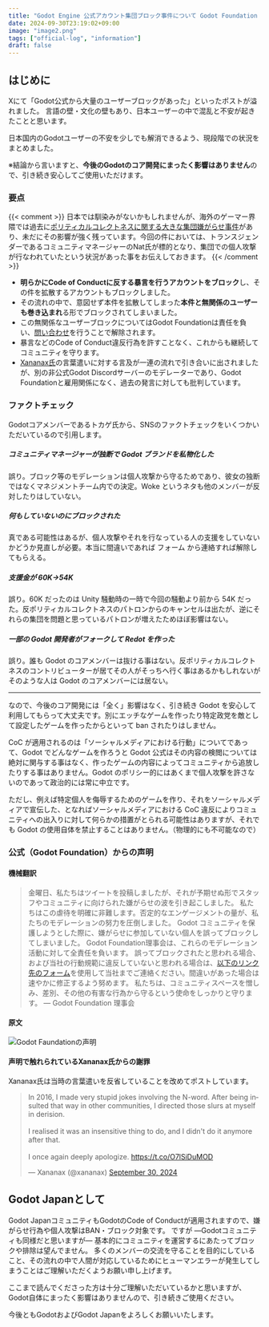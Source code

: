```yaml
---
title: "Godot Engine 公式アカウント集団ブロック事件について Godot Foundation からの声明（日本語解説）"
date: 2024-09-30T23:19:02+09:00
image: "image2.png"
tags: ["official-log", "information"]
draft: false
---
```

## はじめに

Xにて「Godot公式から大量のユーザーブロックがあった」といったポストが溢れました。
言語の壁・文化の壁もあり、日本ユーザーの中で混乱と不安が起きたことと思います。

日本国内のGodotユーザーの不安を少しでも解消できるよう、現段階での状況をまとめました。

※結論から言いますと、**今後のGodotのコア開発にまったく影響はありません**ので、引き続き安心してご使用いただけます。

### 要点

{{< comment >}}
日本では馴染みがないかもしれませんが、海外のゲーマー界隈では過去に[ポリティカルコレクトネスに関する大きな集団嫌がらせ事件](https://ja.wikipedia.org/wiki/%E3%82%B2%E3%83%BC%E3%83%9E%E3%83%BC%E3%82%B2%E3%83%BC%E3%83%88%E9%9B%86%E5%9B%A3%E5%AB%8C%E3%81%8C%E3%82%89%E3%81%9B%E4%BA%8B%E4%BB%B6)があり、未だにその影響が強く残っています。今回の件においては、トランスジェンダーであるコミュニティマネージャーのNat氏が標的となり、集団での個人攻撃が行なわれていたという状況があった事をお伝えしておきます。
{{< /comment >}}

- **明らかにCode of Conductに反する暴言を行うアカウントをブロック**し、その件を拡散するアカウントもブロックしました。
- その流れの中で、意図せず本件を拡散してしまった**本件と無関係のユーザーも巻き込まれ**る形でブロックされてしまいました。
- この無関係なユーザーブロックについてはGodot Foundationは責任を負い、[問い合わせ](https://docs.google.com/forms/d/e/1FAIpQLSemeIsYlP6wj7COF4NFXRWkRaNfNezGKNKEWozE6Paqq1RP2w/viewform)を行うことで解除されます。
- 暴言などのCode of Conduct違反行為を許すことなく、これからも継続してコミュニティを守ります。
- [Xananax氏](https://x.com/xananax)の言葉遣いに対する言及が一連の流れで引き合いに出されましたが、別の非公式Godot Discordサーバーのモデレーターであり、Godot Foundationと雇用関係になく、過去の発言に対しても批判しています。


### ファクトチェック

Godotコアメンバーであるトカゲ氏から、SNSのファクトチェックをいくつかいただいているので引用します。

##### コミュニティマネージャーが独断で Godot ブランドを私物化した

誤り。ブロック等のモデレーションは個人攻撃から守るためであり、彼女の独断ではなくマネジメントチーム内での決定。Woke というネタも他のメンバーが反対したりはしていない。

##### 何もしていないのにブロックされた

真である可能性はあるが、個人攻撃やそれを行なっている人の支援をしていないかどうか見直しが必要。本当に間違いであれば フォーム から連絡すれば解除してもらえる。


##### 支援金が 60K->54K

誤り。60K だったのは Unity 騒動時の一時で今回の騒動より前から 54K だった。反ポリティカルコレクトネスのパトロンからのキャンセルは出たが、逆にそれらの集団を問題と思っているパトロンが増えたためほぼ影響はない。


##### 一部の Godot 開発者がフォークして Redot を作った

誤り。誰も Godot のコアメンバーは抜ける事はない。反ポリティカルコレクトネスのコントリビューターが居てその人がそっちへ行く事はあるかもしれないがそのような人は Godot のコアメンバーには居ない。

---

なので、今後のコア開発には「全く」影響はなく、引き続き Godot を安心して利用してもらって大丈夫です。別にエッチなゲームを作ったり特定政党を敵として設定したゲームを作ったからといって ban されたりはしません。

CoC が適用されるのは「ソーシャルメディアにおける行動」についてであって、Godot でどんなゲームを作ろうと Godot 公式はその内容の検閲については絶対に関与する事はなく、作ったゲームの内容によってコミュニティから追放したりする事はありません。Godot のポリシー的にはあくまで個人攻撃を許さないのであって政治的には常に中立です。

ただし、例えば特定個人を侮辱するためのゲームを作り、それをソーシャルメディアで宣伝した、となればソーシャルメディアにおける CoC 違反によりコミュニティへの出入りに対して何らかの措置がとられる可能性はありますが、それでも Godot の使用自体を禁止することはありません。（物理的にも不可能なので）


### 公式（Godot Foundation）からの声明

#### 機械翻訳

> 金曜日、私たちはツイートを投稿しましたが、それが予期せぬ形でスタッフやコミュニティに向けられた嫌がらせの波を引き起こしました。
> 私たちはこの虐待を明確に非難します。否定的なエンゲージメントの量が、私たちのモデレーションの努力を圧倒しました。
> Godot コミュニティを保護しようとした際に、嫌がらせに参加していない個人を誤ってブロックしてしまいました。
> Godot Foundation理事会は、これらのモデレーション活動に対して全責任を負います。
> 誤ってブロックされたと思われる場合、および当社の行動規範に違反していないと思われる場合は、[以下のリンク先のフォーム](https://docs.google.com/forms/d/e/1FAIpQLSemeIsYlP6wj7COF4NFXRWkRaNfNezGKNKEWozE6Paqq1RP2w/viewform)を使用して当社までご連絡ください。間違いがあった場合は速やかに修正するよう努めます。
> 私たちは、コミュニティスペースを憎しみ、差別、その他の有害な行為から守るという使命をしっかりと守ります。
> ― Godot Foundation 理事会

#### 原文

![Godot Faundationの声明](image.png)

#### 声明で触れられているXananax氏からの謝罪

Xananax氏は当時の言葉遣いを反省していることを改めてポストしています。

<blockquote class="twitter-tweet mx-auto"><p lang="en" dir="ltr">In 2016, I made very stupid jokes involving the N-word. After being insulted that way in other communities, I directed those slurs at myself in derision. <br><br>I realised it was an insensitive thing to do, and I didn&#39;t do it anymore after that.<br><br>I once again deeply apologize. <a href="https://t.co/O7lSiDuMOD">https://t.co/O7lSiDuMOD</a></p>&mdash; Xananax (@xananax) <a href="https://twitter.com/xananax/status/1840721610321297615?ref_src=twsrc%5Etfw">September 30, 2024</a></blockquote> <script async src="https://platform.twitter.com/widgets.js" charset="utf-8"></script>


## Godot Japanとして

Godot JapanコミュニティもGodotのCode of Conductが適用されますので、嫌がらせ行為や個人攻撃はBAN・ブロック対象です。
ですが ―Godotコミュニティも同様だと思いますが― 基本的にコミュニティを運営するにあたってブロックや排除は望んでません。
多くのメンバーの交流を守ることを目的にしていること、その流れの中で人間が対応しているためにヒューマンエラーが発生してしまうことはご理解いただくようお願い申し上げます。

ここまで読んでくださった方は十分ご理解いただいているかと思いますが、Godot自体にまったく影響はありませんので、引き続きご使用ください。

今後ともGodotおよびGodot Japanをよろしくお願いいたします。